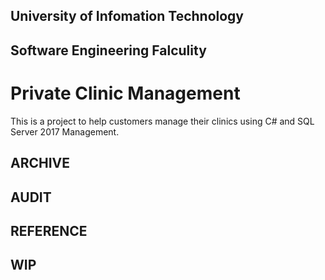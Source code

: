 ## University of Infomation Technology
## Software Engineering Falculity

# Private Clinic Management

This is a project to help customers manage their clinics using C# and SQL Server 2017 Management.

## ARCHIVE

## AUDIT

## REFERENCE

## WIP     



